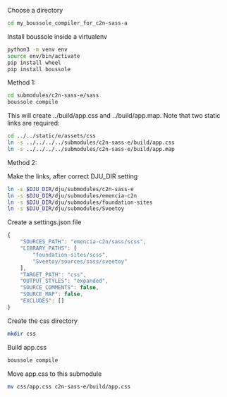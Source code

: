 Choose a directory

```bash
cd my_boussole_compiler_for_c2n-sass-a
```

Install boussole inside a virtualenv

```bash
python3 -m venv env
source env/bin/activate
pip install wheel
pip install boussole
```

Method 1:

```bash
cd submodules/c2n-sass-e/sass
boussole compile
```

This will create ../build/app.css and ../build/app.map. Note that two static links are required:

```bash
cd ../../static/e/assets/css
ln -s ../../../../submodules/c2n-sass-e/build/app.css
ln -s ../../../../submodules/c2n-sass-e/build/app.map
``` 

Method 2:

Make the links, after correct DJU_DIR setting

```bash
ln -s $DJU_DIR/dju/submodules/c2n-sass-e
ln -s $DJU_DIR/dju/submodules/emencia-c2n
ln -s $DJU_DIR/dju/submodules/foundation-sites
ln -s $DJU_DIR/dju/submodules/Sveetoy
```

Create a settings.json file

```js
{
    "SOURCES_PATH": "emencia-c2n/sass/scss",
    "LIBRARY_PATHS": [
        "foundation-sites/scss",
        "Sveetoy/sources/sass/sveetoy"
    ],
    "TARGET_PATH": "css",
    "OUTPUT_STYLES": "expanded",
    "SOURCE_COMMENTS": false,
    "SOURCE_MAP": false,
    "EXCLUDES": []
}
```

Create the css directory

```bash
mkdir css
```

Build app.css

```bash
boussole compile
```

Move app.css to this submodule

```bash
mv css/app.css c2n-sass-e/build/app.css
```

